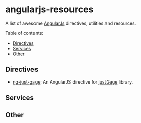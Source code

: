 # angularjs-resources
A list of awesome [AngularJs](http://angularjs.org)  directives, utilities and resources.

Table of contents:
* [Directives](#directives)
* [Services](#services)
* [Other](#other)

## Directives
* [ng-just-gage](https://github.com/BrkCoder/angularjs-resources/blob/master/src/js/directives/ng-gage.js):  An AngularJS directive for [justGage](http://justgage.com/) library.
## Services

## Other
